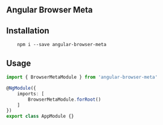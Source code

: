 ## Angular Browser Meta

## Installation

```
    npm i --save angular-browser-meta
```

## Usage

```typescript
import { BrowserMetaModule } from 'angular-browser-meta'

@NgModule({
    imports: [
        BrowserMetaModule.forRoot()
    ]
})
export class AppModule {}
```
